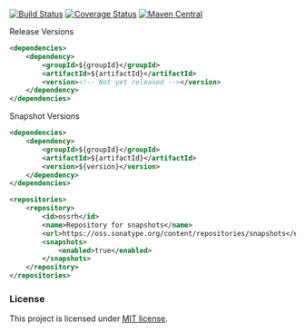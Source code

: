 [![Build Status](https://travis-ci.org/RutledgePaulV/${artifactId}.svg?branch=develop)](https://travis-ci.org/RutledgePaulV/${artifactId})
[![Coverage Status](https://coveralls.io/repos/github/RutledgePaulV/${artifactId}/badge.svg?branch=develop)](https://coveralls.io/github/RutledgePaulV/${artifactId}?branch=develop)
[![Maven Central](https://maven-badges.herokuapp.com/maven-central/com.github.rutledgepaulv/${artifactId}/badge.svg)](https://maven-badges.herokuapp.com/maven-central/com.github.rutledgepaulv/${artifactId})





Release Versions
```xml
<dependencies>
    <dependency>
        <groupId>${groupId}</groupId>
        <artifactId>${artifactId}</artifactId>
        <version><!-- Not yet released --></version>
    </dependency>
</dependencies>
```

Snapshot Versions
```xml
<dependencies>
    <dependency>
        <groupId>${groupId}</groupId>
        <artifactId>${artifactId}</artifactId>
        <version>${version}</version>
    </dependency>
</dependencies>

<repositories>
    <repository>
        <id>ossrh</id>
        <name>Repository for snapshots</name>
        <url>https://oss.sonatype.org/content/repositories/snapshots</url>
        <snapshots>
            <enabled>true</enabled>
        </snapshots>
    </repository>
</repositories>
```

### License

This project is licensed under [MIT license](http://opensource.org/licenses/MIT).
